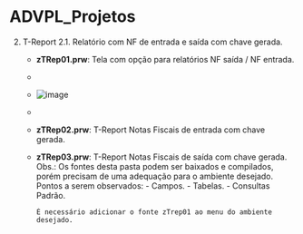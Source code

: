 # ADVPL_Projetos

2. T-Report
   2.1. Relatório com NF de entrada e saída com chave gerada.
      * **zTRep01.prw**: Tela com opção para relatórios NF saída / NF entrada.
      *
      * ![image](https://github.com/NicLima/ADVPL_Projetos/assets/77217604/fd276016-23c1-411d-b543-4615e66d4e10)
      *
      * **zTRep02.prw**: T-Report Notas Fiscais de entrada com chave gerada. 
      * **zTRep03.prw**: T-Report Notas Fiscais de saída com chave gerada.
            Obs.: Os fontes desta pasta podem ser baixados e compilados, porém precisam de uma adequação para o ambiente desejado.
            Pontos a serem observados: 
               - Campos.
               - Tabelas.
               - Consultas Padrão.
         
            É necessário adicionar o fonte zTrep01 ao menu do ambiente desejado.
